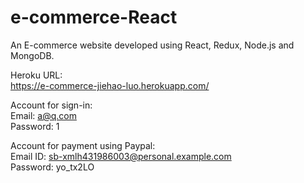 # e-commerce-React

An E-commerce website developed using React, Redux, Node.js and MongoDB.

Heroku URL:
<br>
https://e-commerce-jiehao-luo.herokuapp.com/

Account for sign-in:
<br>
Email: a@q.com
<br>
Password: 1

Account for payment using Paypal:
<br>
Email ID: sb-xmlh431986003@personal.example.com
<br>
Password: yo_tx2LO

